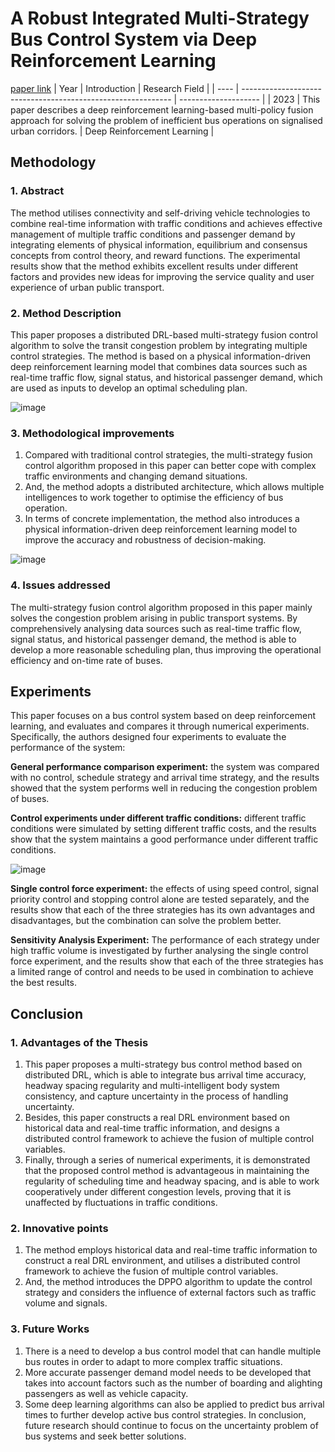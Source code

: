 # A Robust Integrated Multi-Strategy Bus Control System via Deep Reinforcement Learning
[paper link](https://arxiv.org/pdf/2308.08179) 
| Year | Introduction                                                         | Research Field                 |
| ---- | ------------------------------------------------------------ | -------------------- |
| 2023 | This paper describes a deep reinforcement learning-based multi-policy fusion approach for solving the problem of inefficient bus operations on signalised urban corridors.          | Deep Reinforcement Learning         |

## Methodology

### 1. Abstract
The method utilises connectivity and self-driving vehicle technologies to combine real-time information with traffic conditions and achieves effective management of multiple traffic conditions and passenger demand by integrating elements of physical information, equilibrium and consensus concepts from control theory, and reward functions. The experimental results show that the method exhibits excellent results under different factors and provides new ideas for improving the service quality and user experience of urban public transport.

### 2. Method Description 
This paper proposes a distributed DRL-based multi-strategy fusion control algorithm to solve the transit congestion problem by integrating multiple control strategies. The method is based on a physical information-driven deep reinforcement learning model that combines data sources such as real-time traffic flow, signal status, and historical passenger demand, which are used as inputs to develop an optimal scheduling plan. 

![image](https://github.com/user-attachments/assets/1948fe13-7674-461c-90a2-8b9085ee082a)

### 3. Methodological improvements
  1. Compared with traditional control strategies, the multi-strategy fusion control algorithm proposed in this paper can better cope with complex traffic environments and changing demand situations.
  2. And, the method adopts a distributed architecture, which allows multiple intelligences to work together to optimise the efficiency of bus operation.
  3. In terms of concrete implementation, the method also introduces a physical information-driven deep reinforcement learning model to improve the accuracy and robustness of decision-making.

![image](https://github.com/user-attachments/assets/64b66269-3404-44ff-8d8a-1fad2aaa2cda)

### 4. Issues addressed 
The multi-strategy fusion control algorithm proposed in this paper mainly solves the congestion problem arising in public transport systems. By comprehensively analysing data sources such as real-time traffic flow, signal status, and historical passenger demand, the method is able to develop a more reasonable scheduling plan, thus improving the operational efficiency and on-time rate of buses. 

## Experiments
This paper focuses on a bus control system based on deep reinforcement learning, and evaluates and compares it through numerical experiments. Specifically, the authors designed four experiments to evaluate the performance of the system:

**General performance comparison experiment:** the system was compared with no control, schedule strategy and arrival time strategy, and the results showed that the system performs well in reducing the congestion problem of buses.

**Control experiments under different traffic conditions:** different traffic conditions were simulated by setting different traffic costs, and the results show that the system maintains a good performance under different traffic conditions.

![image](https://github.com/user-attachments/assets/0d0ab4bd-dd47-4a01-acea-e0051379f36f)

**Single control force experiment:** the effects of using speed control, signal priority control and stopping control alone are tested separately, and the results show that each of the three strategies has its own advantages and disadvantages, but the combination can solve the problem better.

**Sensitivity Analysis Experiment:** The performance of each strategy under high traffic volume is investigated by further analysing the single control force experiment, and the results show that each of the three strategies has a limited range of control and needs to be used in combination to achieve the best results. 

## Conclusion

### 1. Advantages of the Thesis
  1. This paper proposes a multi-strategy bus control method based on distributed DRL, which is able to integrate bus arrival time accuracy, headway spacing regularity and multi-intelligent body system consistency, and capture uncertainty in the process of handling uncertainty.
  2. Besides, this paper constructs a real DRL environment based on historical data and real-time traffic information, and designs a distributed control framework to achieve the fusion of multiple control variables.
  3. Finally, through a series of numerical experiments, it is demonstrated that the proposed control method is advantageous in maintaining the regularity of scheduling time and headway spacing, and is able to work cooperatively under different congestion levels, proving that it is unaffected by fluctuations in traffic conditions.

### 2. Innovative points
  1. The method employs historical data and real-time traffic information to construct a real DRL environment, and utilises a distributed control framework to achieve the fusion of multiple control variables.
  2. And, the method introduces the DPPO algorithm to update the control strategy and considers the influence of external factors such as traffic volume and signals. 

### 3. Future Works
  1. There is a need to develop a bus control model that can handle multiple bus routes in order to adapt to more complex traffic situations.
  2. More accurate passenger demand model needs to be developed that takes into account factors such as the number of boarding and alighting passengers as well as vehicle capacity.
  3. Some deep learning algorithms can also be applied to predict bus arrival times to further develop active bus control strategies.
In conclusion, future research should continue to focus on the uncertainty problem of bus systems and seek better solutions.   
